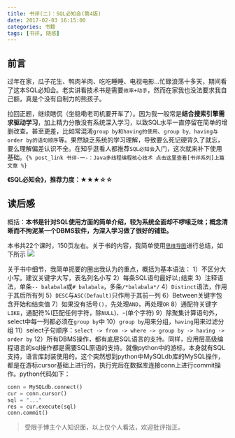 ```yaml
---
title: 书评(二)：SQL必知会(第4版)
date: 2017-02-03 16:15:00
categories: 书籍
tags: [书评, 随感]
---
```


## 前言
过年在家，瓜子花生、鸭肉羊肉、吃吃睡睡、电视电影...忙碌浪荡十多天，期间看了这本SQL必知会。老实讲看技术书是需要`效率+动手`，然而在家我也没法要求我自己额，真是个没有自制力的熊孩子。

拉回正题，继续瞎侃（坐稳嘞老司机要开车了）。因为我一般常是**结合搜索引擎需求驱动学习**，加上精力分散没有系统深入学习，以致SQL水平一直停留在简单的增删改查。甚至更差，比如常混淆`group by和having的使用`、`group by、having与order by的语句顺序`等。果然缺乏系统的学习理解，导致要么死记硬背久了就忘，要么理解偏差认识不全。在知乎逛看人都推荐`SQL必知会`入门，这次就来补下使用基础。`{% post_link 书评-一-：Java多线程编程核心技术 点击这里查看[书评系列]上篇文章 %}`

**《SQL必知会》，推荐力度：★★★☆☆**
<!-- more -->
## 读后感
概括：**本书是针对SQL使用方面的简单介绍，较为系统全面却不啰嗦乏味；概念清晰而不拘泥某一个DBMS软件，为深入学习做了很好的铺垫。**

本书共22个课时，150页左右。关于书的内容，我简单使用[`思维导图`][1]进行总结，如下所示
![](/images/booksReview/SQL必知会.png)

关于书中细节，我简单扼要的圈出我认为的重点，概括为基本语法：
1）不区分大小写。建议关键字大写，表名列名小写
2）每条SQL语句最好以`;`结束
3）注释语法，单条`-- balabala`或`# balabala`，多条`/*balabala*/`
4）`Distinct`语法，作用于其后所有列
5）`DESC`与`ASC(Default)`只作用于其前一列
6）Between关键字包含开始和结束值
7）如果没有括号`()`，先处理`AND`，再处理`OR`
8）通配符关键字`LIKE`，通配符%(匹配任何字符，除`NULL`)、-(单个字符)
9）除聚集计算语句外，select中每一列都必须在`group by`中
10）`group by`用来分组，`having`用来过滤分组
11）select子句顺序：`select -> from -> where -> group by -> having -> order by`
12）所有DBMS操作，都有底层SQL语言的支持。同样，应用层高级编程语言的sql操作都是需要SQL原语的支持。就像python中的游标，本身就有SQL支持，语言库封装使用的。这个突然想到python中MySQLdb库的MySQL操作，都是在游标cursor基础上进行的，执行完后在数据库连接conn上进行commit操作。python代码如下：
```python
conn = MySQLdb.connect()
cur = conn.cursor()
sql = "..."
res = cur.execute(sql)
conn.commit()
```



> 受限于博主个人知识面，以上仅个人看法，欢迎批评指正。

[1]:https://www.zhihu.com/question/19651621




